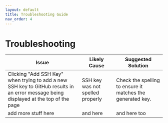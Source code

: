 ```yaml
---
layout: default
title: Troubleshooting Guide
nav_order: 4
---
```


# Troubleshooting

|Issue|Likely Cause|Suggested Solution|
|-----|-----|-----|
|Clicking "Add SSH Key" when trying to add a new SSH key to GitHub results in an error message being displayed at the top of the page|SSH key was not spelled properly|Check the spelling to ensure it matches the generated key.|
|add more stuff here|and here|and here too|